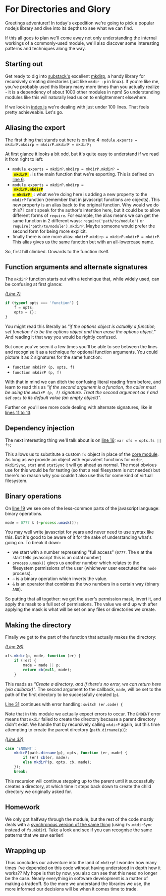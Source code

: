 For Directories and Glory
====

Greetings adventurer! In today's expedition we're going to pick a popular nodejs library and dive into its depths to see what we can find.

If this all goes to plan we'll come away not only understanding the internal workings of a commonly-used module, we'll also discover some interesting patterns and techniques along the way.

Starting out
----

Get ready to dig into [substack's](https://github.com/substack) excellent [mkdirp](http://npmjs.org/mkdirp), a handy library for recursively creating directories (just like `mkdir -p` in linux). If you're like me, you've probably used this library many more times than you actually realize - it is a dependency of about 1000 other modules in npm!  So understanding modules like this will naturally lead us on to enlightenment elsewhere.

If we look in [index.js](https://github.com/substack/node-mkdirp/blob/0.5.0/index.js) we're dealing with just under 100 lines. That feels pretty achieveable. Let's go.


Aliasing the export
----

The first thing that stands out here is on [line 4](https://github.com/substack/node-mkdirp/blob/0.5.0/index.js#L4): `module.exports = mkdirP.mkdirp = mkdirP.mkdirP = mkdirP;`

At first glance it looks a bit odd, but it's quite easy to understand if we read it from right to left:

- <code>module.exports = mkdirP.mkdirp = mkdirP.mkdirP = <span style="background:yellow; font-weight: bold; padding: 0 5px;">mkdirP</span>;</code> is the main function that we're exporting. This is defined on [line 6](https://github.com/substack/node-mkdirp/blob/0.5.0/index.js#L6).
- <code>module.exports = mkdirP.mkdirp = <span style="background:yellow; font-weight: bold; padding: 0 5px;">mkdirP.mkdirP = mkdirP</span>;</code>: what we're doing here is adding a new property to the `mkdirP` function (remember that in javascript functions are objects). This new property is an alias back to the original function. Why would we do this? I can't speak for the author's intention here, but it could be to allow different forms of `require`.  For example, the alias means we can get the same function in 2 different ways: `require('path/to/module')` or `require('path/to/module').mkdirP`. Maybe someone would prefer the second form for being more explicit.
- finally there is one more alias: `mkdirP.mkdirp = mkdirP.mkdirP = mkdirP`. This alias gives us the same function but with an all-lowercase name.

So, first hill climbed. Onwards to the function itself.


Function arguments and alternate signatures
----

The `mkdirP` function starts out with a technique that, while widely used, can be confusing at first glance:

_[(Line 7)](https://github.com/substack/node-mkdirp/blob/0.5.0/index.js#L7)_

```js
if (typeof opts === 'function') {
    f = opts;
    opts = {};
}
```

You might read this literally as _"if the options object is actually a function, set function `f` to be the options object and then erase the options object."_ And reading it that way you would be rightly confused.

But once you've seen it a few times you'll be able to see between the lines and recognise it as a technique for optional function arguments. You could picture it as 2 signatures for the same function:

- `function mkdirP (p, opts, f)`
- `function mkdirP (p, f)`

With that in mind we can ditch the confusing literal reading from before, and learn to read this as _"if the second argument is a function, the caller must be using the `mkdirP (p, f)` signature. Treat the second argument as `f` and set `opts` to its default value (an empty object)"_.

Further on you'll see more code dealing with alternate signatures, like in [lines 11 to 13](https://github.com/substack/node-mkdirp/blob/0.5.0/index.js#L11-L13).


Dependency injection
----

The next interesting thing we'll talk about is on [line 16](https://github.com/substack/node-mkdirp/blob/0.5.0/index.js#L16): `var xfs = opts.fs || fs;`

This allows us to substitute a custom `fs` object in place of the [core module](http://nodejs.org/api/fs.html). As long as we provide an object with equivalent functions for `mkdir`, `mkdirSync`, `stat` and `statSync` it will go ahead as normal. The most obvious use for this would be for testing (so that a real filesystem is not needed) but there's no reason why you couldn't also use this for some kind of virtual filesystem.


Binary operations
----

On [line 19](https://github.com/substack/node-mkdirp/blob/0.5.0/index.js#L19) we see one of the less-common parts of the javascript language: binary operations.

```js
mode = 0777 & (~process.umask());
```

You may well write javascript for years and never need to use syntax like this. But it's good to be aware of it for the sake of understanding what's going on. To break it down:

- we start with a number representing "full access" (`0777`. The `0` at the start tells javascript this is an octal number)
- `process.umask()` gives us another number which relates to the filesystem permissions of the user (whichever user exectuted the `node` process).
- `~` is a binary operation which inverts the value.
- `&` is an operator that combines the two numbers in a certain way (binary `AND`).

So putting that all together: we get the user's permission mask, invert it, and apply the mask to a full set of permissions. The value we end up with after applying the mask is what will be set on any files or directories we create.


Making the directory
----

Finally we get to the part of the function that actually makes the directory:

_[(Line 26)](https://github.com/substack/node-mkdirp/blob/0.5.0/index.js#L26)_

```js
xfs.mkdir(p, mode, function (er) {
    if (!er) {
        made = made || p;
        return cb(null, made);
    }
```

This reads as _"Create a directory, and if there's no error, we can return here (via callback)"_.  The second argument to the callback, `made`, will be set to the path of the first directory to be successfully created (`p`).

[Line 31](https://github.com/substack/node-mkdirp/blob/0.5.0/index.js#L31) continues with error handling: `switch (er.code) {`

Note that in this module we actually expect errors to occur. The `ENOENT` error means that `mkdir` failed to create the directory because a parent directory didn't exist. We handle that by recursively calling `mkdirP` again, but this time attempting to create the parent directory (`path.dirname(p)`):

_[(Line 32)](https://github.com/substack/node-mkdirp/blob/0.5.0/index.js#L32)_

```js
case 'ENOENT':
    mkdirP(path.dirname(p), opts, function (er, made) {
        if (er) cb(er, made);
        else mkdirP(p, opts, cb, made);
    });
    break;
```

This recursion will continue stepping up to the parent until it successfully creates a directory, at which time it steps back down to create the child directory we originally asked for.


Homework
----

We only got halfway through the module, but the rest of the code mostly deals with a [synchronous version of the same thing](https://github.com/substack/node-mkdirp/blob/0.5.0/index.js#L54-L97) (using `fs.mkdirSync` instead of `fs.mkdir`).  Take a look and see if you can recognise the same patterns that we saw earlier!


Wrapping up
----

Thus concludes our adventure into the land of `mkdirp`!  I wonder how many times I've depended on this code without having understood in depth how it works??  My hope is that by now, you also can see that this need no longer be the case. Nearly everything in software development is a matter of making a tradeoff. So the more we understand the libraries we use, the more informed our decisions will be when it comes time to trade.
